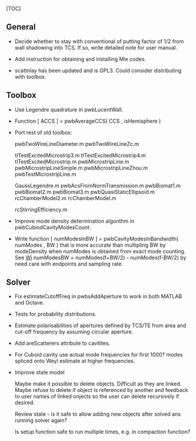 
[TOC]

## General

* Decide whether to stay with conventional of putting factor of 1/2 from wall
  shadowing into TCS. If so, write detailed note for user manual.

* Add instruction for obtaining and installing Mie codes.

* scattnlay has been updated and is GPL3. Could consider distributing with
  toolbox.

## Toolbox

* Use Legendre quadrature in pwbLucentWall.

* Function [ ACCS ] = pwbAverageCCS( CCS , isHemisphere )

* Port rest of old toolbox:

  pwbTwoWireLineDiameter.m
  pwbTwoWireLineZc.m

  tlTestExcitedMicrostrip3.m
  tlTestExcitedMicrostrip4.m
  tlTestExcitedMicrostrip.m
  pwbMicrostripLine.m
  pwbMicrostripLineSimple.m
  pwbMicrostripLineZhou.m
  pwbTestMicrostripLine.m

  GaussLegendre.m
  pwbAcsFromNormTransmission.m
  pwbBiomat1.m
  pwbBiomat2.m
  pwbBiomat3.m
  pwbQuasiStaticEllipsoid.m
  rcChamberModel2.m
  rcChamberModel.m

  rcStirringEfficiency.m

* Improve mode density determination algorithm in pwbCubiodCavityModesCount.

* Write function [ numModesInBW ] = pwbCavityModesInBandwidth( numModes , BW )
  that is more accurate than multipling BW by modeDensity when numModes is
  obtained from exact mode counting. See 
  [Wi](https://en.wikipedia.org/wiki/Electromagnetic_reverberation_chamber)
  numModesBW = numModes(f+BW/2) - numModes(f-BW/2) by need care with endpoints
  and sampling rate.


## Solver

* Fix estimateCutoffFreq in pwbsAddAperture to work in both MATLAB and Octave.

* Tests for probability distributions.

* Estimate polarisabilities of apertures defined by TCS/TE from area and 
  cut-off frequency by assuming circular aperture.

* Add areScatterers attribute to cavitites.

* For Cuboid cavity use actual mode frequencies for first 1000? modes 
  spliced onto Weyl estimate at higher frequencies.

* Improve state model
 
  Maybe make it possible to delete objects. Difficult as they are linked.
  Maybe refuse to delete if object is referenced by another and feedback to
  user names of linked onjects so the user can delete recursively if desired.
  
  Review state - is it safe to allow adding new objects after solved ans running
  solver again? 
  
  Is setup function safe to run multiple times, e.g. in compaction function?
